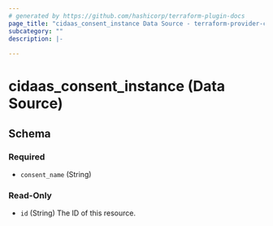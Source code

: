 ```yaml
---
# generated by https://github.com/hashicorp/terraform-plugin-docs
page_title: "cidaas_consent_instance Data Source - terraform-provider-cidaas"
subcategory: ""
description: |-
  
---
```


# cidaas_consent_instance (Data Source)





<!-- schema generated by tfplugindocs -->
## Schema

### Required

- `consent_name` (String)

### Read-Only

- `id` (String) The ID of this resource.


